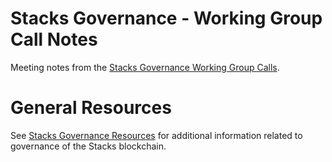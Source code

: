 # Stacks Governance - Working Group Call Notes

Meeting notes from the [Stacks Governance Working Group Calls](https://stacksgov.github.io/resources/#/calls/?id=governance-working-group).

# General Resources

See [Stacks Governance Resources](https://stacksgov.github.io/resources/) for additional information related to governance of the Stacks blockchain.
